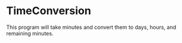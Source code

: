 # TimeConversion
This program will take minutes and convert them to days, hours, and remaining minutes.
